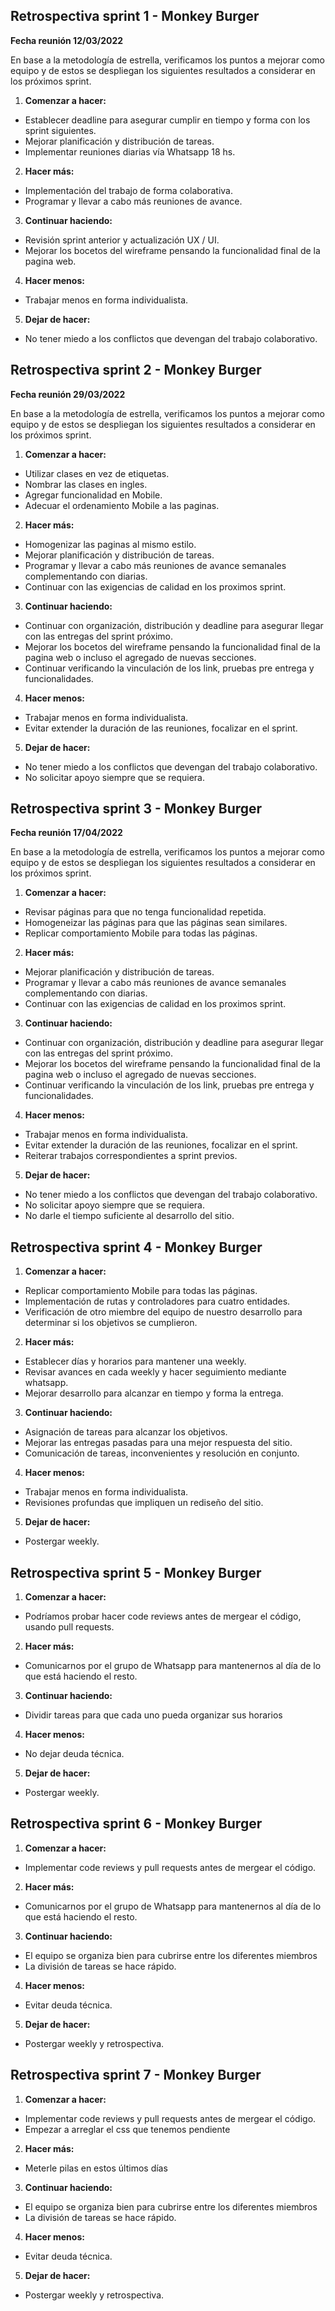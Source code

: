 ## Retrospectiva sprint 1 - Monkey Burger

**Fecha reunión 12/03/2022**

En base a la metodología de estrella, verificamos los puntos a mejorar como equipo y de estos se despliegan los siguientes resultados a considerar en los próximos sprint.

1.  **Comenzar a hacer:**

- Establecer deadline para asegurar cumplir en tiempo y forma con los sprint siguientes.
- Mejorar planificación y distribución de tareas.
- Implementar reuniones diarias vía Whatsapp 18 hs.

2. **Hacer más:**

- Implementación del trabajo de forma colaborativa.
- Programar y llevar a cabo más reuniones de avance.

3. **Continuar haciendo:**

- Revisión sprint anterior y actualización UX / UI.
- Mejorar los bocetos del wireframe pensando la funcionalidad final de la pagina web.

4. **Hacer menos:**

- Trabajar menos en forma individualista.

5. **Dejar de hacer:**

- No tener miedo a los conflictos que devengan del trabajo colaborativo.

## Retrospectiva sprint 2 - Monkey Burger

**Fecha reunión 29/03/2022**

En base a la metodología de estrella, verificamos los puntos a mejorar como equipo y de estos se despliegan los siguientes resultados a considerar en los próximos sprint.

1.  **Comenzar a hacer:**

- Utilizar clases en vez de etiquetas.
- Nombrar las clases en ingles.
- Agregar funcionalidad en Mobile.
- Adecuar el ordenamiento Mobile a las paginas.

2. **Hacer más:**

- Homogenizar las paginas al mismo estilo.
- Mejorar planificación y distribución de tareas.
- Programar y llevar a cabo más reuniones de avance semanales complementando con diarias.
- Continuar con las exigencias de calidad en los proximos sprint.

3. **Continuar haciendo:**

- Continuar con organización, distribución y deadline para asegurar llegar con las entregas del sprint próximo.
- Mejorar los bocetos del wireframe pensando la funcionalidad final de la pagina web o incluso el agregado de nuevas secciones.
- Continuar verificando la vinculación de los link, pruebas pre entrega y funcionalidades.

4. **Hacer menos:**

- Trabajar menos en forma individualista.
- Evitar extender la duración de las reuniones, focalizar en el sprint.

5. **Dejar de hacer:**

- No tener miedo a los conflictos que devengan del trabajo colaborativo.
- No solicitar apoyo siempre que se requiera.

## Retrospectiva sprint 3 - Monkey Burger

**Fecha reunión 17/04/2022**

En base a la metodología de estrella, verificamos los puntos a mejorar como equipo y de estos se despliegan los siguientes resultados a considerar en los próximos sprint.

1.  **Comenzar a hacer:**

- Revisar páginas para que no tenga funcionalidad repetida.
- Homogeneizar las páginas para que las páginas sean similares.
- Replicar comportamiento Mobile para todas las páginas.

2. **Hacer más:**

- Mejorar planificación y distribución de tareas.
- Programar y llevar a cabo más reuniones de avance semanales complementando con diarias.
- Continuar con las exigencias de calidad en los proximos sprint.

3. **Continuar haciendo:**

- Continuar con organización, distribución y deadline para asegurar llegar con las entregas del sprint próximo.
- Mejorar los bocetos del wireframe pensando la funcionalidad final de la pagina web o incluso el agregado de nuevas secciones.
- Continuar verificando la vinculación de los link, pruebas pre entrega y funcionalidades.

4. **Hacer menos:**

- Trabajar menos en forma individualista.
- Evitar extender la duración de las reuniones, focalizar en el sprint.
- Reiterar trabajos correspondientes a sprint previos.

5. **Dejar de hacer:**

- No tener miedo a los conflictos que devengan del trabajo colaborativo.
- No solicitar apoyo siempre que se requiera.
- No darle el tiempo suficiente al desarrollo del sitio.

## Retrospectiva sprint 4 - Monkey Burger

1.  **Comenzar a hacer:**

- Replicar comportamiento Mobile para todas las páginas.
- Implementación de rutas y controladores para cuatro entidades.
- Verificación de otro miembre del equipo de nuestro desarrollo para determinar si los objetivos se cumplieron.

2. **Hacer más:**

- Establecer días y horarios para mantener una weekly.
- Revisar avances en cada weekly y hacer seguimiento mediante whatsapp.
- Mejorar desarrollo para alcanzar en tiempo y forma la entrega.

3. **Continuar haciendo:**

- Asignación de tareas para alcanzar los objetivos.
- Mejorar las entregas pasadas para una mejor respuesta del sitio.
- Comunicación de tareas, inconvenientes y resolución en conjunto.

4. **Hacer menos:**

- Trabajar menos en forma individualista.
- Revisiones profundas que impliquen un rediseño del sitio.

5. **Dejar de hacer:**

- Postergar weekly.


## Retrospectiva sprint 5 - Monkey Burger

1.  **Comenzar a hacer:**

- Podríamos probar hacer code reviews antes de mergear el código, usando pull requests.

2. **Hacer más:**

- Comunicarnos por el grupo de Whatsapp para mantenernos al día de lo que está haciendo el resto.

3. **Continuar haciendo:**

- Dividir tareas para que cada uno pueda organizar sus horarios

4. **Hacer menos:**

- No dejar deuda técnica.

5. **Dejar de hacer:**

- Postergar weekly.

## Retrospectiva sprint 6 - Monkey Burger

1.  **Comenzar a hacer:**

- Implementar code reviews y pull requests antes de mergear el código.

2. **Hacer más:**

- Comunicarnos por el grupo de Whatsapp para mantenernos al día de lo que está haciendo el resto.

3. **Continuar haciendo:**

- El equipo se organiza bien para cubrirse entre los diferentes miembros
- La división de tareas se hace rápido.

4. **Hacer menos:**

- Evitar deuda técnica.

5. **Dejar de hacer:**

- Postergar weekly y retrospectiva.

## Retrospectiva sprint 7 - Monkey Burger

1.  **Comenzar a hacer:**

- Implementar code reviews y pull requests antes de mergear el código.
- Empezar a arreglar el css que tenemos pendiente

2. **Hacer más:**

- Meterle pilas en estos últimos días

3. **Continuar haciendo:**

- El equipo se organiza bien para cubrirse entre los diferentes miembros
- La división de tareas se hace rápido.

4. **Hacer menos:**

- Evitar deuda técnica.

5. **Dejar de hacer:**

- Postergar weekly y retrospectiva.